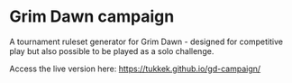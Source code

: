 # Grim Dawn campaign
A tournament ruleset generator for Grim Dawn - designed for competitive play but also possible to be played as a solo challenge.

Access the live version here: https://tukkek.github.io/gd-campaign/
